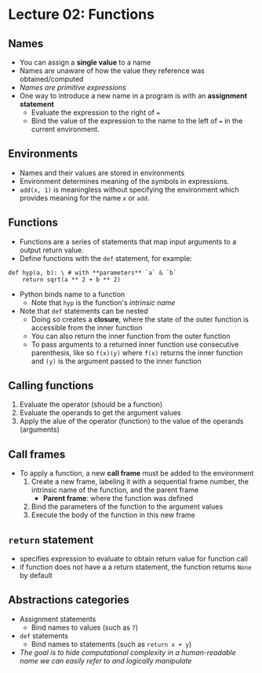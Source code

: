 # Lecture 02: Functions

## Names

- You can assign a **single value** to a name
- Names are unaware of how the value they reference was obtained/computed
- *Names are primitive expressions*
- One way to introduce a new name in a program is with an **assignment statement**
    - Evaluate the expression to the right of `=`
    - Bind the value of the expression to the name to the left of `=` in the current environment.

## Environments

- Names and their values are stored in environments
- Environment determines meaning of the symbols in expressions.
- `add(x, 1)` is meaningless without specifying the environment which  provides meaning for the name `x` or `add`.

## Functions

- Functions are a series of statements that map input arguments to a output return value.
- Define functions with the `def` statement, for example:

```
def hyp(a, b): \ # with **parameters** `a` & `b`
    return sqrt(a ** 2 + b ** 2)
```

- Python binds name to a function
    - Note that `hyp` is the function's *intrinsic name*
- Note that `def` statements can be nested
    - Doing so creates a **closure**, where the state of the outer function is accessible from the inner function
    - You can also return the inner function from the outer function
    - To pass arguments to a returned inner function use consecutive parenthesis, like so `f(x)(y)` where `f(x)` returns the inner function and `(y)` is the argument passed to the inner function

## Calling functions

1. Evaluate the operator (should be a function)
2. Evaluate the operands to get the argument values
3. Apply the alue of the operator (function) to the value of the operands (arguments)

## Call frames

- To apply a function, a new **call frame** must be added to the environment
    1. Create a new frame, labeling it with a sequential frame number, the intrinsic name of the function, and the parent frame
        - **Parent frame**: where the function was defined
    2. Bind the parameters of the function to the argument values
    3. Execute the body of the function in this new frame

## `return` statement

- specifies expression to evaluate to obtain return value for function call
- if function does not have a a return statement, the function returns `None` by default

## Abstractions categories

- Assignment statements
    - Bind names to values (such as `7`)
- `def` statements
    - Bind names to statements (such as `return x + y`)
- *The goal is to hide computational complexity in a human-readable name we can easily refer to and logically manipulate*